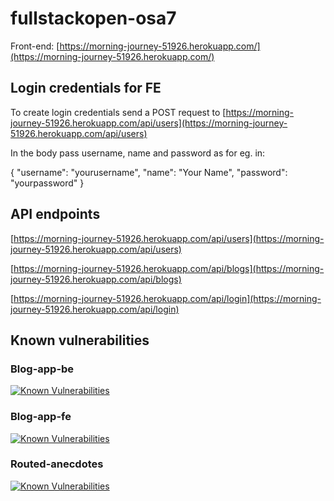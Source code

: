 # fullstackopen-osa7
Front-end: [https://morning-journey-51926.herokuapp.com/](https://morning-journey-51926.herokuapp.com/)

## Login credentials for FE
To create login credentials send a POST request to [https://morning-journey-51926.herokuapp.com/api/users](https://morning-journey-51926.herokuapp.com/api/users)

In the body pass username, name and password as for eg. in:

{
	"username": "yourusername",
	"name": "Your Name",
	"password": "yourpassword"
}

## API endpoints
[https://morning-journey-51926.herokuapp.com/api/users](https://morning-journey-51926.herokuapp.com/api/users)

[https://morning-journey-51926.herokuapp.com/api/blogs](https://morning-journey-51926.herokuapp.com/api/blogs)

[https://morning-journey-51926.herokuapp.com/api/login](https://morning-journey-51926.herokuapp.com/api/login)

## Known vulnerabilities

### Blog-app-be
[![Known Vulnerabilities](https://snyk.io/test/github/MarianiGiacomo/fullstackopen-osa7/badge.svg?targetFile=blog-app-be/package.json)](https://snyk.io/test/github/MarianiGiacomo/fullstackopen-osa7?targetFile=blog-app-be/package.json)

### Blog-app-fe
[![Known Vulnerabilities](https://snyk.io/test/github/MarianiGiacomo/fullstackopen-osa7/badge.svg?targetFile=blog-app-fe/package.json)](https://snyk.io/test/github/MarianiGiacomo/fullstackopen-osa7?targetFile=blog-app-fe/package.json)

### Routed-anecdotes
[![Known Vulnerabilities](https://snyk.io/test/github/MarianiGiacomo/fullstackopen-osa7/badge.svg?targetFile=routed-anecdotes/package.json)](https://snyk.io/test/github/MarianiGiacomo/fullstackopen-osa7?targetFile=routed-anecdotes/package.json)



